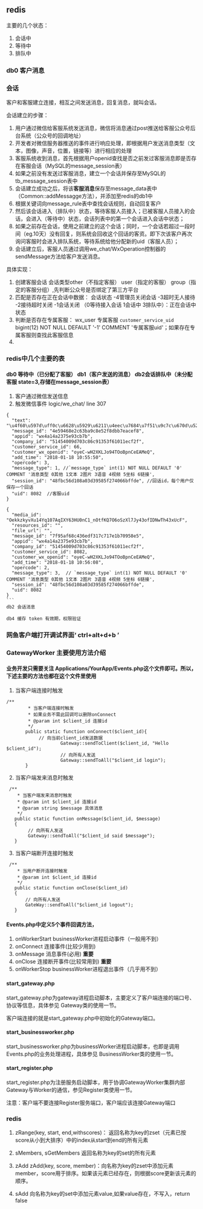 ## redis
主要的几个状态：
1. 会话中
2. 等待中
3. 排队中

### db0 客户消息

###  会话
客户和客服建立连接，相互之间发送消息，回复消息，就叫会话。

会话建立的步骤：
1. 用户通过微信给客服系统发送消息，微信将消息通过post推送给客服公众号后台系统（公众号的回调地址）
2. 开发者对微信服务器推送的事件进行响应处理，即根据用户发送消息类型（文本，图像，声音，位置，链接等）进行相应的处理
2. 客服系统收到消息，首先根据用户openid查找是否之前发过客服消息即是否存在客服会话（MySQL的message_session表）
3. 如果之前没有发送过客服消息，建立一个会话并保存至MySQL的tb_message_session表中
4. 会话建立成功之后，将该**客服消息**保存至message_data表中（Common::addMessagge方法），并添加至redis的db1中
5. 根据关键词向message_rule表中查找会话规则，自动回复客户
4. 然后该会话进入（排队中）状态，等待客服人员接入；已被客服人员接入的会话，会进入（等待中）状态，会话列表中的第一个会话进入会话中状态；
5. 如果之前存在会话，使用之前建立的这个会话；同时，一个会话若超过一段时间（eg.10天）没有回复，则系统会回收这个回话的客资。即下次该客户再次询问客服时会进入排队系统，等待系统给他分配新的uid（客服人员）；
6. 会话建立后，客服人员通过调用we_chat/WxOperation控制器的sendMessage方法给客户发送消息。

具体实现：
1. 创建客服会话 会话类型other（不指定客服） user（指定的客服） group（指定的客服分组）,先判断公众号是否绑定了第三方平台
2. 匹配是否存在正在会话中数据： 会话状态 -4管理员关闭会话 -3超时无人接待 -2接待超时关闭 -1会话关闭 （0等待接入会话 1会话中 3排队中）：正在会话中状态
3. 判断是否存在专属客服： wx_user 专属客服 `customer_service_uid` bigint(12) NOT NULL DEFAULT '-1' COMMENT '专属客服uid'；如果存在专属客服则查找此客服信息
4. 

 
### redis中几个主要的表
#### db0  等待中（已分配了客服） db1（客户发送的消息） db2会话排队中（未分配客服 state=3,存储在message_session表）
 1. 客户通过微信发送信息
 2. 触发微信事件 logic/we_chat/ line 307
````
{
  "text": "\u4f60\u597d\uff0c\u6628\u5929\u6211\u4eec\u7684\u7f51\u9c7c\u670d\u52a1\u8425\u9500\u7cfb\u7edf\u4e86\u89e3\u7684\u5982\u4f55\uff0c\u6709\u65f6\u95f4\u5728\u6765\u770b\u770b\u52d2\uff0c\u6211\u7ed9\u4f60\u8be6\u7ec6\u5256\u6790\u4e0b\u6211\u4eec\u5ba2\u8d44\u7ba1\u7406\u6a21\u5757",
  "message_id": "4e59468e2c63ba9c8e52f8dbb7eacef8",
  "appid": "wx4a14a2375e93cb7b", 
  "company_id": "51454009d703c86c91353f61011ecf2f",
  "customer_service_id": 66,
  "customer_wx_openid": "oyeC-wH2XKLJo94TOoBpnCeEAMeQ",
  "add_time": "2018-01-18 10:55:50",
  "opercode": 3,
  "message_type": 1, //`message_type` int(1) NOT NULL DEFAULT '0' COMMENT '消息类型 0其他 1文本 2图片 3语音 4视频 5坐标 6链接',
  "session_id": "48fbc56d108a03d39585f274066bffde", //回话id，每个用户仅保存一个回话
  "uid": 8082  //客服uid
}

{
  "media_id": "OekkzkyvXu14Yq107AqIXY63HU0nC1_nOtfKQ7O6oSzXl7Jy43ofIDNwTh43xUcF",
  "resources_id": "",
  "file_url": "",
  "message_id": "7f95af68c436edf317c717e1b70958e5",
  "appid": "wx4a14a2375e93cb7b",
  "company_id": "51454009d703c86c91353f61011ecf2f",
  "customer_service_id": 8082,
  "customer_wx_openid": "oyeC-wH2XKLJo94TOoBpnCeEAMeQ",
  "add_time": "2018-01-18 10:56:08",
  "opercode": 2,
  "message_type": 3,  // `message_type` int(1) NOT NULL DEFAULT '0' COMMENT '消息类型 0其他 1文本 2图片 3语音 4视频 5坐标 6链接',
  "session_id": "48fbc56d108a03d39585f274066bffde",
  "uid": 8082
}
```
db2 会话消息

db4 缓存 token 有效期，权限验证

````

### 网鱼客户端打开调试界面‘ ctrl+alt+d+b ’

### GatewayWorker 主要使用方法介绍
#### 业务开发只需要关注 Applications/YourApp/Events.php这个文件即可。所以，下述主要的方法也都在这个文件里使用
1. 当客户端连接时触发
```
/**
        * 当客户端连接时触发
        * 如果业务不需此回调可以删除onConnect
        * @param int $client_id 连接id
        */
       public static function onConnect($client_id){
            // 向当前client_id发送数据
                    Gateway::sendToClient($client_id, "Hello $client_id");
                    // 向所有人发送
                    Gateway::sendToAll("$client_id login");
       }
```
2. 当客户端发来消息时触发
````
 /**
    * 当客户端发来消息时触发
    * @param int $client_id 连接id
    * @param string $message 具体消息
    */
   public static function onMessage($client_id, $message)
   {
        // 向所有人发送
        Gateway::sendToAll("$client_id said $message");
   }
````
3. 当客户端断开连接时触发
````
 /**
    * 当用户断开连接时触发
    * @param int $client_id 连接id
    */
   public static function onClose($client_id)
   {
       // 向所有人发送
       GateWay::sendToAll("$client_id logout");
   }
````

#### Events.php中定义5个事件回调方法，

1. onWorkerStart businessWorker进程启动事件（一般用不到）
2. onConnect 连接事件(比较少用到)
3. onMessage 消息事件(必用) **重要**
4. onClose 连接断开事件(比较常用到) **重要**
5. onWorkerStop businessWorker进程退出事件（几乎用不到）

#### start_gateway.php
start_gateway.php为gateway进程启动脚本，主要定义了客户端连接的端口号、协议等信息，具体参见 Gateway类的使用一节。

客户端连接的就是start_gateway.php中初始化的Gateway端口。

#### start_businessworker.php
start_businessworker.php为businessWorker进程启动脚本，也即是调用Events.php的业务处理进程，具体参见 BusinessWorker类的使用一节。

#### start_register.php
start_register.php为注册服务启动脚本，用于协调GatewayWorker集群内部Gateway与Worker的通信，参见Register类使用一节。

注意：客户端不要连接Register服务端口，客户端应该连接Gateway端口



### redis
1. zRange(key, start, end,withscores)：
返回名称为key的zset（元素已按score从小到大排序）中的index从start到end的所有元素

2. sMembers, sGetMembers
返回名称为key的set的所有元素

3. zAdd
zAdd(key, score, member)：向名称为key的zset中添加元素member，score用于排序。如果该元素已经存在，则根据score更新该元素的顺序。

3. sAdd
向名称为key的set中添加元素value,如果value存在，不写入，return false










